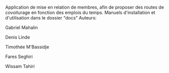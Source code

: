Application de mise en relation de membres, afin de proposer des routes de covoiturage en fonction des emplois du temps.
Manuels d'installation et d'utilisation dans le dossier "docs"
Auteurs: 

Gabriel Mahalin

Denis Linde

Timothée M'Bassidje

Fares Seghiri

Wissam Tahiri
